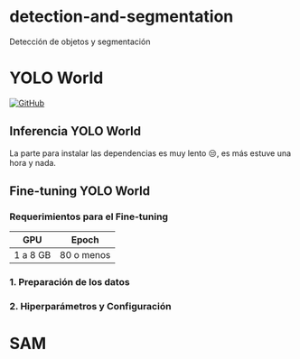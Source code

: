 # detection-and-segmentation
Detección de objetos y segmentación

# YOLO World
[![GitHub](https://badges.aleen42.com/src/github.svg)](https://github.com/AILab-CVC/YOLO-World/tree/master)
## Inferencia YOLO World

La parte para instalar las dependencias es muy lento 😒, es más estuve una hora y nada.

## Fine-tuning YOLO World

### Requerimientos para el Fine-tuning

| GPU | Epoch |
|:-:|:-:|
| 1 a 8 GB | 80 o menos |

### 1. Preparación de los datos

### 2. Hiperparámetros y Configuración



# SAM
